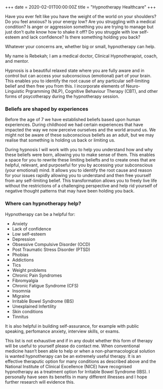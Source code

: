 +++
date = 2020-02-01T00:00:00Z
title = "Hypnotherapy Healthcare"
+++

Have you ever felt like you have the weight of the world on your shoulders? Do you feel anxious? Is your energy low? Are you struggling with a medical condition? Is anger or aggression something you are trying to manage but just don’t quite know how to shake it off? Do you struggle with low self-esteem and lack confidence? Is there something holding you back?

Whatever your concerns are, whether big or small, hypnotherapy can help.

My name is Rebekah; I am a medical doctor, Clinical Hypnotherapist, coach, and mentor.

Hypnosis is a beautiful relaxed state where you are fully aware and in control but can access your subconscious (emotional) part of your brain. This enables you to identify the root cause of any particular self-limiting belief and then free you from this. I incorporate elements of Neuro-Linguistic Prgramming (NLP), Cognitive Behaviour Therapy (CBT), and other forms of psycotherapy during the hypnotherapy session.

### Beliefs are shaped by experiences

Before the age of 7 we have established beliefs based upon human experiences. During childhood we had certain experiences that have impacted the way we now perceive ourselves and the world around us. We might not be aware of these subconscious beliefs as an adult, but we may realise that something is holding us back or limiting us.

During hypnosis I will work with you to help you understand how and why these beliefs were born, allowing you to make sense of them. This enables a space for you to rewrite these limiting beliefts and to create ones that are helpful, relevant, and purposeful for you by accessing your subconscious (your emotional) mind. It allows you to identify the root cause and reason for your issues rapidly allowing you to understand and then free yourself from any self-limiting belief. This transformation allows you to freely live life without the restrictions of a challenging perspective and help rid yourself of negative thought patterns that may have been holding you back.

### Where can hypnotherapy help?

Hypnotherapy can be a helpful for:

* Anxiety
* Lack of confidence
* Low self-esteem
* Depression
* Obsessive Compulsive Disorder (OCD)
* Post Traumatic Stress Disorder (PTSD)
* Phobias
* Addictions
* Tics
* Weight problems
* Chronic Pain Syndromes
* Fibromyalgia
* Chronic Fatigue Syndrome (CFS)
* Insomnia
* Migraine
* Irritable Bowel Syndrome (IBS)
* Unexplained Infertility
* Skin conditions
* Tinnitus

It is also helpful in building self-assurance, for example with public speaking, perfomance anxiety, interview skills, or exams.

This list is not exhaustive and if in any doubt whether this form of therapy will be useful to yourself please do contact me. When conventional medicine hasn’t been able to help or when a non-pharmacological solution is wanted hypnotherapy can be an extremely useful therapy. It is an effective theraputic option for many conditions as described above and the National Institute of Clinical Excellence (NICE) have recognised hypnotherapy as a treatment option for Irritable Bowel Syndrome (IBS). I personally have seen its benefits in many different illnesses and I hope further research will evidence this.
